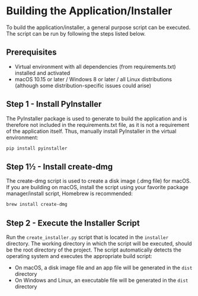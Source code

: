 # Building the Application/Installer

To build the application/installer, a general purpose script can be executed. 
The script can be run by following the steps listed below.

## Prerequisites

- Virtual environment with all dependencies (from requirements.txt) installed and activated
- macOS 10.15 or later / Windows 8 or later / all Linux distributions (although some distribution-specific issues could arise)

## Step 1 - Install PyInstaller

The PyInstaller package is used to generate to build the application and is therefore not included in the requirements.txt file, as it is not a requirement of the application itself. 
Thus, manually install PyInstaller in the virtual environment:
```bash
pip install pyinstaller
```

## Step 1½ - Install create-dmg

The create-dmg script is used to create a disk image (.dmg file) for macOS. 
If you are building on macOS, install the script using your favorite package manager/install script, Homebrew is recommended:
```bash
brew install create-dmg
```

## Step 2 - Execute the Installer Script

Run the `create_installer.py` script that is located in the `installer` directory. 
The working directory in which the script will be executed, should be the root directory of the project. 
The script automatically detects the operating system and executes the appropriate build script:

- On macOS, a disk image file and an app file will be generated in the `dist` directory
- On Windows and Linux, an executable file will be generated in the `dist` directory
